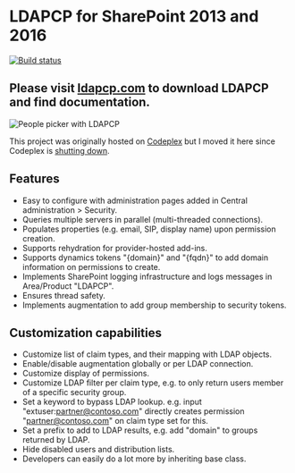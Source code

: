 # LDAPCP for SharePoint 2013 and 2016

[![Build status](https://dev.azure.com/YvanDev/LDAPCP/_apis/build/status/Build%20dev%20branch)](https://dev.azure.com/YvanDev/LDAPCP/_build/latest?definitionId=1)

## Please visit [ldapcp.com](http://ldapcp.com) to download LDAPCP and find documentation.

![People picker with LDAPCP](https://cloud.githubusercontent.com/assets/8788631/25440961/3b8db40a-2aa1-11e7-9070-aee808950f38.PNG)

This project was originally hosted on [Codeplex](https://ldapcp.codeplex.com/) but I moved it here since Codeplex is [shutting down](https://blogs.msdn.microsoft.com/bharry/2017/03/31/shutting-down-codeplex/).

## Features
- Easy to configure with administration pages added in Central administration > Security. 
- Queries multiple servers in parallel (multi-threaded connections). 
- Populates properties (e.g. email, SIP, display name) upon permission creation. 
- Supports rehydration for provider-hosted add-ins. 
- Supports dynamics tokens "{domain}" and "{fqdn}" to add domain information on permissions to create. 
- Implements SharePoint logging infrastructure and logs messages in Area/Product "LDAPCP". 
- Ensures thread safety. 
- Implements augmentation to add group membership to security tokens.

## Customization capabilities
- Customize list of claim types, and their mapping with LDAP objects. 
- Enable/disable augmentation globally or per LDAP connection. 
- Customize display of permissions. 
- Customize LDAP filter per claim type, e.g. to only return users member of a specific security group. 
- Set a keyword to bypass LDAP lookup. e.g. input "extuser:partner@contoso.com" directly creates permission "partner@contoso.com" on claim type set for this. 
- Set a prefix to add to LDAP results, e.g. add "domain\" to groups returned by LDAP. 
- Hide disabled users and distribution lists. 
- Developers can easily do a lot more by inheriting base class.

